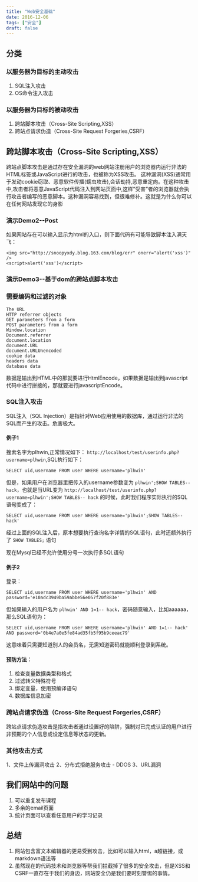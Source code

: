 ```yaml
---
title: "Web安全基础"
date: 2016-12-06
tags: ["安全"]
draft: false
---
```



## 分类
### 以服务器为目标的主动攻击
1. SQL注入攻击
2. OS命令注入攻击

### 以服务器为目标的被动攻击
1. 跨站脚本攻击（Cross-Site Scripting,XSS）
2. 跨站点请求伪造（Cross-Site Request Forgeries,CSRF）


## 跨站脚本攻击（Cross-Site Scripting,XSS）
跨站点脚本攻击是通过存在安全漏洞的web网站注册用户的浏览器内运行非法的HTML标签或JavaScript进行的攻击，也被称为XSS攻击。
这种漏洞(XSS)通常用于发动cookie窃取、恶意软件传播(蠕虫攻击),会话劫持,恶意重定向。在这种攻击中,攻击者将恶意JavaScript代码注入到网站页面中,这样”受害”者的浏览器就会执行攻击者编写的恶意脚本。这种漏洞容易找到，但很难修补。这就是为什么你可以在任何网站发现它的身影

### 演示Demo2--Post
如果网站存在可以输入显示为html的入口，则下面代码有可能导致脚本注入满天飞：
```
<img src="http://snoopyxdy.blog.163.com/blog/err" onerr="alert('xss')" />
<script>alert('xss')</script>
```

### 演示Demo3--基于dom的跨站点脚本攻击 
### 需要编码和过滤的对象
    The URL
    HTTP referrer objects
    GET parameters from a form
    POST parameters from a form
    Window.location
    Document.referrer
    document.location
    document.URL
    document.URLUnencoded
    cookie data
    headers data
    database data

数据是输出到HTML中的那就要进行HtmlEncode，如果数据是输出到javascript代码中进行拼接的，那就要进行javascriptEncode。

### SQL注入攻击
SQL注入（SQL Injection）是指针对Web应用使用的数据库，通过运行非法的SQL而产生的攻击。危害极大。

#### 例子1
搜索名字为plhwin,正常情况如下：
`http://localhost/test/userinfo.php?username=plhwin`,SQL执行如下：
```
SELECT uid,username FROM user WHERE username='plhwin'
```
但是，如果用户在浏览器里把传入的username参数变为 `plhwin';SHOW TABLES-- hack`，也就是当URL变为 `http://localhost/test/userinfo.php?username=plhwin';SHOW TABLES-- hack` 的时候，此时我们程序实际执行的SQL语句变成了：
```
SELECT uid,username FROM user WHERE username='plhwin';SHOW TABLES-- hack'
```
经过上面的SQL注入后，原本想要执行查询名字详情的SQL语句，此时还额外执行了 `SHOW TABLES;` 语句

现在Mysql已经不允许使用分号一次执行多SQL语句

#### 例子2
登录：
```
SELECT uid,username FROM user WHERE username='plhwin' AND password='e10adc3949ba59abbe56e057f20f883e'
```
但如果输入的用户名为 `plhwin' AND 1=1-- hack`，密码随意输入，比如aaaaaa，那么SQL语句为：
```
SELECT uid,username FROM user WHERE username='plhwin' AND 1=1-- hack' AND password='0b4e7a0e5fe84ad35fb5f95b9ceeac79'
```
这意味着只需要知道别人的会员名，无需知道密码就能顺利登录到系统。

#### 预防方法：
1. 检查变量数据类型和格式
2. 过滤转义特殊符号
3. 绑定变量，使用预编译语句
4. 数据库信息加密

### 跨站点请求伪造（Cross-Site Request Forgeries,CSRF）
跨站点请求伪造攻击是指攻击者通过设置好的陷阱，强制对已完成认证的用户进行非预期的个人信息或设定信息等状态的更新。

### 其他攻击方式
1、文件上传漏洞攻击
2、分布式拒绝服务攻击 - DDOS
3、URL漏洞

## 我们网站中的问题
1. 可以重复发布课程
2. 多余的email页面
3. 统计页面可以查看任意用户的学习记录

## 总结
1. 网站包含富文本编辑器的更易受到攻击，比如可以输入html，a超链接，或markdown语法等
2. 虽然现在的代码技术和浏览器等帮我们拦截掉了很多的安全攻击，但是XSS和CSRF一直存在于我们的身边，网站安全仍是我们要时刻警惕的事情。


[1]: http://static.zybuluo.com/huis/c64g5xa6buv42fhxc539ihpn/image_1b370cnth1fnatmolamjt61d6d9.png
[2]: http://static.zybuluo.com/huis/2zmh6kj9d4q7fqgq0x6ku2ed/image_1b371f4ci1ccm1gfh1cmm1lts14j9m.png
[3]: http://static.zybuluo.com/huis/n2gj1w8c67rm2j5m8hayuhvh/image_1b3723i068mo7jn1alo1crgbs413.png